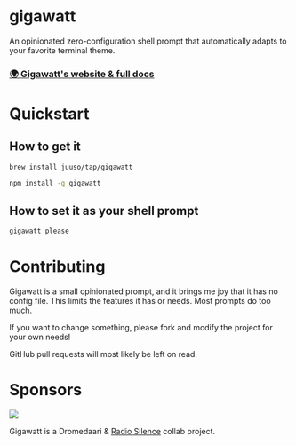 # gigawatt

An opinionated zero-configuration shell prompt that automatically adapts to your favorite terminal theme.

### [🌍 Gigawatt's website & full docs](https://radiosilenceapp.com/gigawatt/)

# Quickstart

## How to get it

```sh
brew install juuso/tap/gigawatt
```

```sh
npm install -g gigawatt
```

## How to set it as your shell prompt

```sh
gigawatt please
```

# Contributing

Gigawatt is a small opinionated prompt, and it brings me joy that it has no config file. This limits the features it has or needs. Most prompts do too much.

If you want to change something, please fork and modify the project for your own needs!

GitHub pull requests will most likely be left on read.

# Sponsors

<img src="https://radiosilenceapp.com/gigawatt/collab.png" srcset="https://radiosilenceapp.com/gigawatt/collab@2x.png 2x"/>

Gigawatt is a Dromedaari & [Radio Silence](https://radiosilenceapp.com) collab project.
